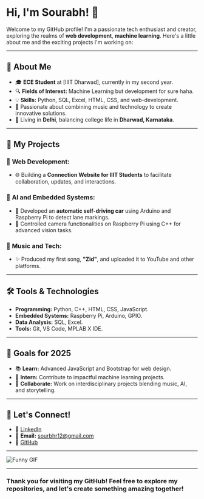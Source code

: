 # Hi, I'm Sourabh! 👋

Welcome to my GitHub profile! I'm a passionate tech enthusiast and creator, exploring the realms of **web development**, **machine learning**. Here's a little about me and the exciting projects I'm working on:

---

## 🌟 About Me

- 🎓 **ECE Student** at [IIIT Dharwad], currently in my second year.
- 🔍 **Fields of Interest:** Machine Learning but development for sure haha.
- 💡 **Skills:** Python, SQL, Excel, HTML, CSS, and web-development.
- 🎵 Passionate about combining music and technology to create innovative solutions.
- 🌆 Living in **Delhi**, balancing college life in **Dharwad, Karnataka**.

---

## 🚀 My Projects

### 🔧 **Web Development:**
- 🌐 Building a **Connection Website for IIIT Students** to facilitate collaboration, updates, and interactions.

### 🤖 **AI and Embedded Systems:**
- 🚗 Developed an **automatic self-driving car** using Arduino and Raspberry Pi to detect lane markings.
- 📸 Controlled camera functionalities on Raspberry Pi using C++ for advanced vision tasks.

### 🎵 **Music and Tech:**
- ✨ Produced my first song, **"Zid"**, and uploaded it to YouTube and other platforms.

---

## 🛠️ Tools & Technologies

- **Programming:** Python, C++, HTML, CSS, JavaScript.
- **Embedded Systems:** Raspberry Pi, Arduino, GPIO.
- **Data Analysis:** SQL, Excel.
- **Tools:** Git, VS Code, MPLAB X IDE.

---

## 🌱 Goals for 2025

- 📚 **Learn:** Advanced JavaScript and Bootstrap for web design.
- 🎯 **Intern:** Contribute to impactful machine learning projects.
- 🤝 **Collaborate:** Work on interdisciplinary projects blending music, AI, and storytelling.

---

## 💬 Let's Connect!

- 💼 [LinkedIn](https://linkedin.com/in/sourbhryadav1)  
- 📧 **Email:** sourbhr12@gmail.com
- 🌟 [GitHub](https://github.com/sourbhryadav1)

---

![Funny GIF](https://img1.picmix.com/output/stamp/normal/8/3/8/4/1884838_7a563.gif)

---

### Thank you for visiting my GitHub! Feel free to explore my repositories, and let's create something amazing together!
